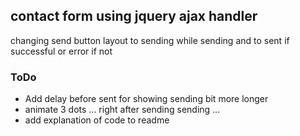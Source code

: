 ## contact form using jquery ajax handler

changing send button layout to sending while sending and to sent if successful or error if not

### ToDo

* Add delay before sent for showing sending bit more longer
* animate 3 dots ... right after sending
sending ...
* add explanation of code to readme
